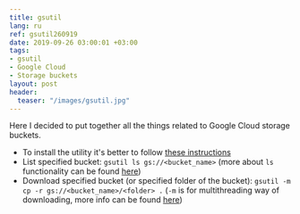 ```yaml
---
title: gsutil
lang: ru
ref: gsutil260919
date: 2019-09-26 03:00:01 +03:00
tags:
- gsutil
- Google Cloud
- Storage buckets
layout: post
header:
  teaser: "/images/gsutil.jpg"
---
```


Here I decided to put together all the things related to Google Cloud storage buckets.

- To install the utility it's better to follow [these instructions](https://cloud.google.com/storage/docs/gsutil_install)
- List specified bucket: `gsutil ls gs://<bucket_name>` (more about `ls` functionality can be found [here](https://cloud.google.com/storage/docs/gsutil/commands/ls))
- Download specified bucket (or specified folder of the bucket): `gsutil -m cp -r gs://<bucket_name>/<folder> .` (`-m` is for multithreading way of downloading, more info can be found [here](https://cloud.google.com/storage/docs/gsutil/commands/cp))
